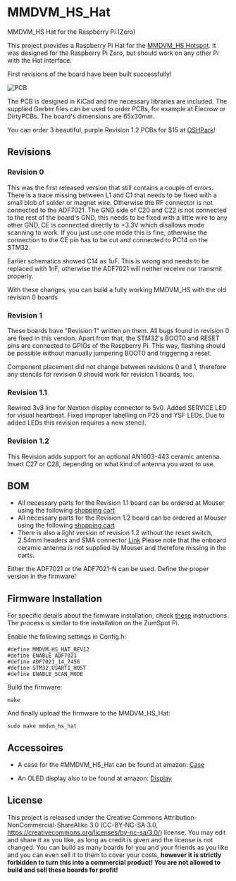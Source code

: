 # MMDVM_HS_Hat
MMDVM_HS Hat for the Raspberry Pi (Zero)

This project provides a Raspberry Pi Hat for the [MMDVM_HS Hotspot](https://github.com/juribeparada/MMDVM_HS). It was designed for the Raspberry Pi Zero, but should work on any other Pi with the Hat interface. 

First revisions of the board have been built successfully!

![PCB](https://github.com/mathisschmieder/MMDVM_HS_Hat/blob/master/mmdvm_hs-hat.png)

The PCB is designed in KiCad and the necessary libraries are included. The supplied Gerber files can be used to order PCBs, for example at Elecrow or DirtyPCBs. The board's dimensions are 65x30mm.

You can order 3 beautiful, purple Revision 1.2 PCBs for $15 at [OSHPark](https://oshpark.com/shared_projects/WaiMw5XE)! 

## Revisions
### Revision 0
This was the first released version that still contains a couple of errors. There is a trace missing between L1 and C1 that needs to be fixed with a small blob of solder or magnet wire. Otherwise the RF connector is not connected to the ADF7021. The GND side of C20 and C22 is not connected to the rest of the board's GND, this needs to be fixed with a little wire to any other GND. CE is connected directly to +3.3V which disallows mode scanning to work. If you just use one mode this is fine, otherwise the connection to the CE pin has to be cut and connected to PC14 on the STM32.

Earlier schematics showed C14 as 1uF. This is wrong and needs to be replaced with 1nF, otherwise the ADF7021 will neither receive nor transmit properly.

With these changes, you can build a fully working MMDVM_HS with the old revision 0 boards

### Revision 1
These boards have "Revision 1" written on them. All bugs found in revision 0 are fixed in this version. Apart from that, the STM32's BOOT0 and RESET pins are connected to GPIOs of the Raspberry Pi. This way, flashing should be possible without manually jumpering BOOT0 and triggering a reset.

Component placement did not change between revisions 0 and 1, therefore any stencils for revision 0 should work for revision 1 boards, too.

### Revision 1.1
Rewired 3v3 line for Nextion display connector to 5v0. Added SERVICE LED for visual heartbeat. Fixed improper labelling on P25 and YSF LEDs. Due to added LEDs this revision requires a new stencil.

### Revision 1.2
This Revision adds support for an optional AN1603-443 ceramic antenna. Insert C27 or C28, depending on what kind of antenna you want to use.

## BOM
* All necessary parts for the Revision 1.1 board can be ordered at Mouser using the following [shopping cart](http://www.mouser.com/ProjectManager/ProjectDetail.aspx?AccessID=780b8eac44)
* All necessary parts for the Revision 1.2 board can be ordered at Mouser using the following [shopping cart](http://www.mouser.com/ProjectManager/ProjectDetail.aspx?AccessID=035e777242)
* There is also a light version of revision 1.2 without the reset switch, 2.54mm headers and SMA connector [Link](http://www.mouser.com/ProjectManager/ProjectDetail.aspx?AccessID=3f7d0256e1)
Please note that the onboard ceramic antenna is not supplied by Mouser and therefore missing in the carts.  

Either the ADF7021 or the ADF7021-N can be used. Define the proper version in the firmware!

## Firmware Installation
For specific details about the firmware installation, check [these](https://github.com/juribeparada/MMDVM_HS#build-de-firmware-and-upload-to-zumspot-rpi) instructions. The process is similar to the installation on the ZumSpot Pi. 

Enable the following settings in Config.h:

    #define MMDVM_HS_HAT_REV12
    #define ENABLE_ADF7021
    #define ADF7021_14_7456
    #define STM32_USART1_HOST
    #define ENABLE_SCAN_MODE

Build the firmware:

    make

And finally upload the firmware to the MMDVM_HS_Hat:

    sudo make mmdvm_hs_hat

## Accessoires

* A case for the #MMDVM_HS_Hat can be found at amazon: [Case](https://www.amazon.de/Hochwertiges-schwarzes-auml-uuml-Raspberry/dp/B01FHDXNNU)

* An OLED display also to be found at amazon: [Display](https://www.amazon.de/dp/B01M9JVYIS/ref=cm_sw_r_wa_api_RmZ9zb01APZTV)

## License
This project is released under the Creative Commons Attribution-NonCommercial-ShareAlike 3.0 (CC-BY-NC-SA 3.0, https://creativecommons.org/licenses/by-nc-sa/3.0/) license. You may edit and share it as you like, as long as credit is given and the license is not changed. You can build as many boards for you and your friends as you like and you can even sell it to them to cover your costs, **however it is strictly forbidden to turn this into a commercial product! You are not allowed to build and sell these boards for profit!**
